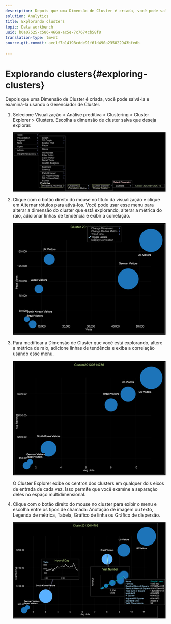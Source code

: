 ```yaml
---
description: Depois que uma Dimensão de Cluster é criada, você pode salvá-la e examiná-la usando o Gerenciador de Cluster.
solution: Analytics
title: Explorando clusters
topic: Data workbench
uuid: b0a07525-c586-466a-ac5e-7c7674cb58f8
translation-type: tm+mt
source-git-commit: aec1f7b14198cdde91f61d490a235022943bfedb

---
```



# Explorando clusters{#exploring-clusters}

Depois que uma Dimensão de Cluster é criada, você pode salvá-la e examiná-la usando o Gerenciador de Cluster.

1. Selecione Visualização > Análise preditiva > Clustering > Cluster Explorer > Clusters. Escolha a dimensão de cluster salva que deseja explorar.

   ![](assets/explore_clusters_1.png)

1. Clique com o botão direito do mouse no título da visualização e clique em Alternar rótulos para ativá-los. Você pode usar esse menu para alterar a dimensão do cluster que está explorando, alterar a métrica do raio, adicionar linhas de tendência e exibir a correlação.

   ![](assets/explore_clusters_2.png)

1. Para modificar a Dimensão de Cluster que você está explorando, altere a métrica de raio, adicione linhas de tendência e exiba a correlação usando esse menu.

   ![](assets/explore_clusters_3.png)

   O Cluster Explorer exibe os centros dos clusters em qualquer dois eixos de entrada de cada vez. Isso permite que você examine a separação deles no espaço multidimensional.

1. Clique com o botão direito do mouse no cluster para exibir o menu e escolha entre os tipos de chamada: Anotação de imagem ou texto, Legenda de métrica, Tabela, Gráfico de linha ou Gráfico de dispersão.

   ![](assets/explore_clusters_4.png)

